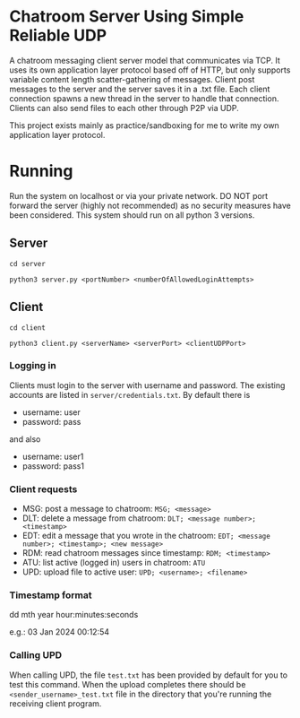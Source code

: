 # Chatroom Server Using Simple Reliable UDP
A chatroom messaging client server model that communicates via TCP. It uses its own application layer protocol based off of HTTP, but only supports variable content length scatter-gathering of messages. Client post messages to the server and the server saves it in a .txt file. Each client connection spawns a new thread in the server to handle that connection. Clients can also send files to each other through P2P via UDP.

This project exists mainly as practice/sandboxing for me to write my own application layer protocol.

# Running
Run the system on localhost or via your private network. DO NOT port forward the server (highly not recommended) as no security measures have been considered. This system should run on all python 3 versions.

## Server
`cd server`

`python3 server.py <portNumber> <numberOfAllowedLoginAttempts>`

## Client
`cd client`

`python3 client.py <serverName> <serverPort> <clientUDPPort>`

### Logging in
Clients must login to the server with username and password. The existing accounts are listed in `server/credentials.txt`.
By default there is 
- username: user
- password: pass

and also

- username: user1
- password: pass1

### Client requests
- MSG: post a message to chatroom: `MSG; <message>`
- DLT: delete a message from chatroom: `DLT; <message number>; <timestamp>`
- EDT: edit a message that you wrote in the chatroom: `EDT; <message number>; <timestamp>; <new message>`
- RDM: read chatroom messages since timestamp: `RDM; <timestamp>`
- ATU: list active (logged in) users in chatroom: `ATU`
- UPD: upload file to active user: `UPD; <username>; <filename> `

### Timestamp format
dd mth year hour:minutes:seconds

e.g.: 03 Jan 2024 00:12:54

### Calling UPD
When calling UPD, the file `test.txt` has been provided by default for you to test this command. When the upload completes there should be `<sender_username>_test.txt` file in the directory that you're running the receiving client program.
